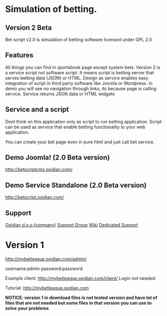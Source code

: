 # Simulation of betting. #

## Version 2 Beta ##
Bet script v2.0 is simulation of betting software licensed under GPL 2.0

## Features ##
All things you can find in sportsbook page except system bets.
Version 2 is a service script not software script. It means script is betting server that serves betting data (JSON) or HTML. Design as service enables easy integration of script in third party software like Joomla or Wordpress.  In demo you will see no navigation through links, its because page is calling service. Service returns JSON data or HTML widgets

## Service and a script ##
Dont think on this application only as script to run betting application. Script can be used as service that enable betting functionality to your web application.

You can create your bet page even in pure html and just call bet service.


## Demo Joomla! (2.0 Beta version) ##
http://betscriptcms.oxidian.com/

## Demo Service Standalone (2.0 Beta version) ##
http://betscript.oxidian.com/

## Support ##
[Oxidian d.o.o (company)](http://www.oxidian.hr/kontakt)
[Support Group](https://groups.google.com/forum/?fromgroups#!forum/betting-script/)
[Wiki](http://code.google.com/p/bet-script/w/list)
[Dedicated Support](http://code.google.com/u/110181605193806364409/)

# Version 1 #

http://mybetleague.oxidian.com/admin/

username:admin
password:password

Example client:
http://mybetleague.oxidian.com/client/
Login not needed.

Tutorial:
http://mybetleague.oxidian.com

**NOTICE: version 1 in download files is not tested version and have lot of files that are not needed but some files in that version you can use to solve your problems**
